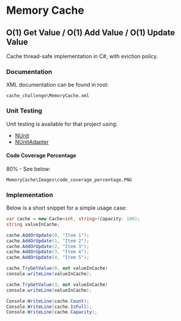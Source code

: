 # Memory Cache
## O(1) Get Value / O(1) Add Value / O(1) Update Value

Cache thread-safe implementation in C#, with eviction policy.

### Documentation
XML documentation can be found in root:
```
cache_challenge\MemoryCache.xml
```
### Unit Testing
Unit testing is available for that project using:
* [NUnit](https://github.com/nunit/nunit/releases/tag/v3.10.1)
* [NUnitAdapter](https://github.com/nunit/nunit3-vs-adapter/releases/tag/3.10)

#### Code Coverage Percentage
80% - See below:
```
MemoryCache\Images\code_coverage_percentage.PNG
```

### Implementation
Below is a short snippet for a simple usage case:

```c#
var cache = new Cache<int, string>(capacity: 100);
string valueInCache;

cache.AddOrUpdate(0, "Item 1");
cache.AddOrUpdate(1, "Item 2");
cache.AddOrUpdate(2, "Item 3");
cache.AddOrUpdate(3, "Item 4");
cache.AddOrUpdate(4, "Item 5");

cache.TryGetValue(0, out valueInCache)
console.writeLine(valueInCache);

cache.TryGetValue(3, out valueInCache)
console.writeLine(valueInCache);

Console.WriteLine(cache.Count);
Console.WriteLine(cache.IsFull);
Console.WriteLine(cache.Capacity);
```
